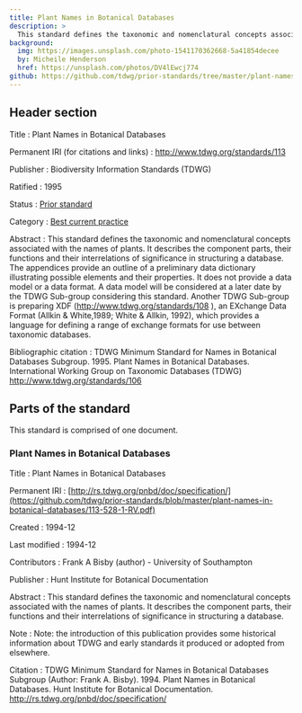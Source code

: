 ```yaml
---
title: Plant Names in Botanical Databases
description: >
  This standard defines the taxonomic and nomenclatural concepts associated with the names of plants. It describes the component parts, their functions and their interrelations of significance in structuring a database. The appendices provide an outline of a preliminary data dictionary illustrating possible elements and their properties. It does not provide a data model or a data format.
background:
  img: https://images.unsplash.com/photo-1541170362668-5a41854decee
  by: Micheile Henderson
  href: https://unsplash.com/photos/DV4lEwcj774
github: https://github.com/tdwg/prior-standards/tree/master/plant-names-in-botanical-databases
---
```

## Header section

Title
: Plant Names in Botanical Databases

Permanent IRI (for citations and links)
: <http://www.tdwg.org/standards/113>

Publisher
: Biodiversity Information Standards (TDWG)

Ratified
: 1995

Status
: [Prior standard](/standards/status-and-categories/#status)

Category
: [Best current practice](/standards/status-and-categories/#category)

Abstract
: This standard defines the taxonomic and nomenclatural concepts associated with the names of plants. It describes the component parts, their functions and their interrelations of significance in structuring a database. The appendices provide an outline of a preliminary data dictionary illustrating possible elements and their properties. It does not provide a data model or a data format. A data model will be considered at a later date by the TDWG Sub-group considering this standard. Another TDWG Sub-group is preparing XDF (http://www.tdwg.org/standards/108 ), an EXchange Data Format (Allkin & White,1989; White & Allkin, 1992), which provides a language for defining a range of exchange formats for use between taxonomic databases.

Bibliographic citation
: TDWG Minimum Standard for Names in Botanical Databases Subgroup. 1995. Plant Names in Botanical Databases. International Working Group on Taxonomic Databases (TDWG) <http://www.tdwg.org/standards/106>

## Parts of the standard

This standard is comprised of one document.

### Plant Names in Botanical Databases

Title
: Plant Names in Botanical Databases

Permanent IRI
: [http://rs.tdwg.org/pnbd/doc/specification/](https://github.com/tdwg/prior-standards/blob/master/plant-names-in-botanical-databases/113-528-1-RV.pdf)

Created
: 1994-12

Last modified
: 1994-12

Contributors
: Frank A Bisby (author) - University of Southampton

Publisher
: Hunt Institute for Botanical Documentation

Abstract
: This standard defines the taxonomic and nomenclatural concepts associated with the names of plants. It describes the component parts, their functions and their interrelations of significance in structuring a database.

Note
: Note: the introduction of this publication provides some historical information about TDWG and early standards it produced or adopted from elsewhere.

Citation
: TDWG Minimum Standard for Names in Botanical Databases Subgroup (Author: Frank A. Bisby). 1994. Plant Names in Botanical Databases. Hunt Institute for Botanical Documentation. <http://rs.tdwg.org/pnbd/doc/specification/>

